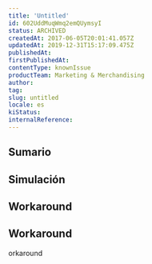 ```yaml
---
title: 'Untitled'
id: 602UddMuqWmq2emQUymsyI
status: ARCHIVED
createdAt: 2017-06-05T20:01:41.057Z
updatedAt: 2019-12-31T15:17:09.475Z
publishedAt: 
firstPublishedAt: 
contentType: knownIssue
productTeam: Marketing & Merchandising
author: 
tag: 
slug: untitled
locale: es
kiStatus: 
internalReference: 
---
```


## Sumario



## Simulación



## Workaround






## Workaround




orkaround







